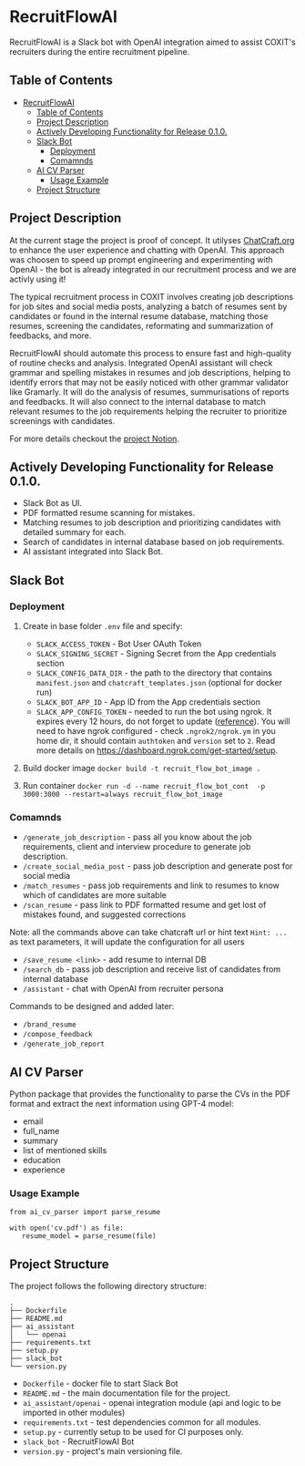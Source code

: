 # RecruitFlowAI
RecruitFlowAI is a Slack bot with OpenAI integration aimed to assist COXIT's recruiters during the entire recruitment pipeline.

## Table of Contents
- [RecruitFlowAI](#recruitflowai)
  - [Table of Contents](#table-of-contents)
  - [Project Description](#project-description)
  - [Actively Developing Functionality for Release 0.1.0.](#actively-developing-functionality-for-release-010)
  - [Slack Bot](#slack-bot)
    - [Deployment](#deployment)
    - [Comamnds](#comamnds)
  - [AI CV Parser](#ai-cv-parser)
    - [Usage Example](#usage-example)
  - [Project Structure](#project-structure)


## Project Description
At the current stage the project is proof of concept. It utilyses [ChatCraft.org](https://chatcraft.org/) to enhance the user experience and chatting with OpenAI. This approach was choosen to speed up prompt engineering and experimenting with OpenAI - the bot is already integrated in our recruitment process and we are activly using it!

The typical recruitment process in COXIT involves creating job descriptions for job sites and social media posts, analyzing a batch of resumes sent by candidates or found in the internal resume database, matching those resumes, screening the candidates, reformating and summarization of feedbacks, and more.

RecruitFlowAI should automate this process to ensure fast and high-quality of routine checks and analysis. Integrated OpenAI assistant will check grammar and spelling mistakes in resumes and job descriptions, helping to identify errors that may not be easily noticed with other grammar validator like Gramarly. It will do the analysis of resumes, summurisations of reports and feedbacks. It will also connect to the internal database to match relevant resumes to the job requirements helping the recruiter to prioritize screenings with candidates.

For more details checkout the [project Notion](https://cotton-radar-ab3.notion.site/CVScanAI-25ca5c0e61fd4ad284796443dd258c3a).

## Actively Developing Functionality for Release 0.1.0.
- Slack Bot as UI.
- PDF formatted resume scanning for mistakes.
- Matching resumes to job description and prioritizing candidates with detailed summary for each. 
- Search of candidates in internal database based on job requirements.
- AI assistant integrated into Slack Bot.

## Slack Bot

### Deployment
1. Create in base folder `.env` file and specify:
   - `SLACK_ACCESS_TOKEN` - Bot User OAuth Token
   - `SLACK_SIGNING_SECRET` - Signing Secret from the App credentials section 
   - `SLACK_CONFIG_DATA_DIR` - the path to the directory that contains `manifest.json` and `chatcraft_templates.json` (optional for docker run)
   - `SLACK_BOT_APP_ID` - App ID from the App credentials section 
   - `SLACK_APP_CONFIG_TOKEN` - needed to run the bot using ngrok. It expires every 12 hours, do not forget to update ([reference](https://api.slack.com/authentication/config-tokens)). You will need to have ngrok configured -  check `.ngrok2/ngrok.ym` in you home dir, it should contain `authtoken` and `version` set to `2`. Read more details on https://dashboard.ngrok.com/get-started/setup.

2. Build docker image `docker build -t recruit_flow_bot_image .`
3. Run container `docker run -d --name recruit_flow_bot_cont  -p 3000:3000 --restart=always recruit_flow_bot_image`


### Comamnds
- `/generate_job_description` - pass all you know about the job requirements, client and interview procedure to generate job description.
- `/create_social_media_post` - pass job description and generate post for social media
- `/match_resumes` - pass job requirements and link to resumes to know which of candidates are more suitable
- `/scan_resume` - pass link to PDF formatted resume and get lost of mistakes found, and suggested corrections

Note: all the commands above can take chatcraft url or hint text `Hint: ...` as text parameters, it will update the configuration for all users

- `/save_resume <link>` - add resume to internal DB
- `/search_db` - pass job description and receive list of candidates from internal database
- `/assistant` - chat with OpenAI from recruiter persona

Commands to be designed and added later:
- `/brand_resume`
- `/compose_feedback`
- `/generate_job_report`

## AI CV Parser
Python package that provides the functionality to parse the CVs in the PDF format and extract the next information using GPT-4 model:
- email
- full_name
- summary
- list of mentioned skills 
- education
- experience

### Usage Example
```
from ai_cv_parser import parse_resume

with open('cv.pdf') as file:
   resume_model = parse_resume(file)

```


## Project Structure
The project follows the following directory structure:
```
.
├── Dockerfile
├── README.md
├── ai_assistant
│   └── openai
├── requirements.txt
├── setup.py
├── slack_bot
└── version.py
```

- `Dockerfile` - docker file to start Slack Bot
- `README.md` - the main documentation file for the project.
- `ai_assistant/openai` - openai integration module (api and logic to be imported in other modules)
- `requirements.txt` - test dependencies common for all modules.
- `setup.py`  - currently setup to be used for CI purposes only.
- `slack_bot` - RecruitFlowAI Bot  
- `version.py` - project's main versioning file.
